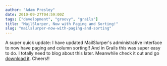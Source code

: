 ```yaml
---
author: "Adam Presley"
date: 2010-09-27T04:59:00Z
tags: ["development", "groovy", "grails"]
title: "MailSlurper, Now with Paging and Sorting!"
slug: "mailslurper-now-with-paging-and-sorting"
---
```


A super quick update: I have updated MailSlurper's administrative
interface to now have paging and column sorting!! And in Grails this was
super easy to do. I totally need to blog about this later. Meanwhile
check it out and go [download it](http://dl.dropbox.com/u/5726689/blog-downloads/MailSlurper.zip).
Cheers!!
